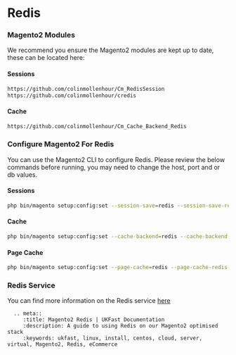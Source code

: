 # Redis

### Magento2 Modules
We recommend you ensure the Magento2 modules are kept up to date, these can be located here:

#### Sessions
```bash
https://github.com/colinmollenhour/Cm_RedisSession
https://github.com/colinmollenhour/credis
```
#### Cache
```bash
https://github.com/colinmollenhour/Cm_Cache_Backend_Redis
```

### Configure Magento2 For Redis
You can use the Magento2 CLI to configure Redis. Please review the below commands before running, you may need to change the host, port and or db values.

#### Sessions
```bash
php bin/magento setup:config:set --session-save=redis --session-save-redis-host=127.0.0.1 --session-save-redis-port=6379 --session-save-redis-log-level=3 --session-save-redis-db=2
```

#### Cache
```bash
php bin/magento setup:config:set --cache-backend=redis --cache-backend-redis-server=127.0.0.1 ---cache-backend-redis-port=6380 --cache-backend-redis-db=0
```

#### Page Cache
```bash
php bin/magento setup:config:set --page-cache=redis --page-cache-redis-server=127.0.0.1 --page-cache-redis-port=6381 --page-cache-redis-db=1
```

### Redis Service
You can find more information on the Redis service [here](https://docs.ukfast.co.uk/operatingsystems/linux/redis/redis.html)

```eval_rst
  .. meta::
     :title: Magento2 Redis | UKFast Documentation
     :description: A guide to using Redis on our Magento2 optimised stack
     :keywords: ukfast, linux, install, centos, cloud, server, virtual, Magento2, Redis, eCommerce

